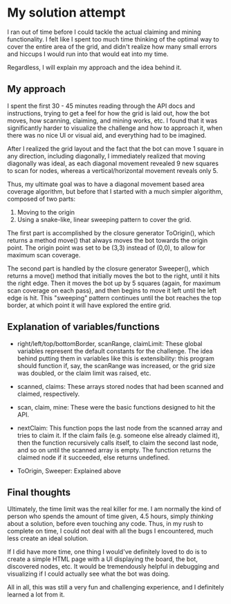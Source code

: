 # My solution attempt

I ran out of time before I could tackle the actual claiming and mining functionality. I felt like I spent too much time thinking of the optimal way to cover the entire area of the grid, and didn't realize how many small errors and hiccups I would run into that would eat into my time.

Regardless, I will explain my approach and the idea behind it.

## My approach

I spent the first 30 - 45 minutes reading through the API docs and instructions, trying to get a feel for how the grid is laid out, how the bot moves, how scanning, claiming, and mining works, etc. 
I found that it was significantly harder to visualize the challenge and how to approach it, when there was no nice UI or visual aid, and everything had to be imagined.

After I realized the grid layout and the fact that the bot can move 1 square in any direction, including diagonally, I immediately realized that moving diagonally was ideal, as each diagonal movement revealed 9 new squares to scan for nodes, whereas a vertical/horizontal movement reveals only 5.

Thus, my ultimate goal was to have a diagonal movement based area coverage algorithm, but before that I started with a much simpler algorithm, composed of two parts:

1. Moving to the origin
2. Using a snake-like, linear sweeping pattern to cover the grid.

The first part is accomplished by the closure generator ToOrigin(), which returns a method move() that always moves the bot towards the origin point. The origin point was set to be (3,3) instead of (0,0), to allow for maximum scan coverage.

The second part is handled by the closure generator Sweeper(), which returns a move() method that initially moves the bot to the right, until it hits the right edge. Then it moves the bot up by 5 squares (again, for maximum scan coverage on each pass), and then begins to move it left until the left edge is hit. This "sweeping" pattern continues until the bot reaches the top border, at which point it will have explored the entire grid.

## Explanation of variables/functions
- right/left/top/bottomBorder, scanRange, claimLimit:
These global variables represent the default constants for the challenge. The idea behind putting them in variables like this is extensibility: this program should function if, say, the scanRange was increased, or the grid size was doubled, or the claim limit was raised, etc.

- scanned, claims:
These arrays stored nodes that had been scanned and claimed, respectively.

- scan, claim, mine:
These were the basic functions designed to hit the API. 

- nextClaim:
This function pops the last node from the scanned array and tries to claim it. If the claim fails (e.g. someone else already claimed it), then the function recursively calls itself, to claim the second last node, and so on until the scanned array is empty.
The function returns the claimed node if it succeeded, else returns undefined.

- ToOrigin, Sweeper:
Explained above

## Final thoughts
Ultimately, the time limit was the real killer for me. I am normally the kind of person who spends the amount of time given, 4.5 hours, simply *thinking* about a solution, before even touching any code. Thus, in my rush to complete on time, I could not deal with all the bugs I encountered, much less create an ideal solution.

If I did have more time, one thing I would've definitely loved to do is to create a simple HTML page with a UI displaying the board, the bot, discovered nodes, etc. It would be tremendously helpful in debugging and visualizing if I could actually see what the bot was doing.

All in all, this was still a very fun and challenging experience, and I definitely learned a lot from it.